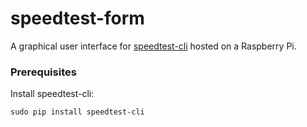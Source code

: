 # speedtest-form

A graphical user interface for [speedtest-cli](https://github.com/sivel/speedtest-cli) hosted on a Raspberry Pi.

### Prerequisites

Install speedtest-cli:

```
sudo pip install speedtest-cli
```
